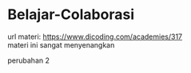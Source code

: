 # Belajar-Colaborasi
url materi: https://www.dicoding.com/academies/317  
materi ini sangat menyenangkan

perubahan 2

